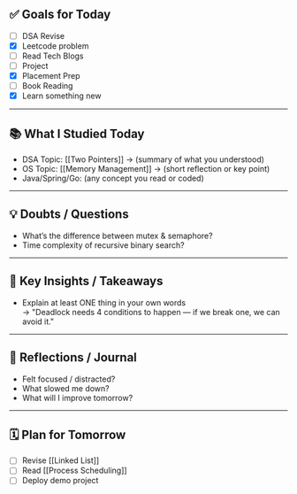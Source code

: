 ## ✅ Goals for Today 
- [ ] DSA Revise 
- [x] Leetcode problem
- [ ] Read Tech Blogs 
- [ ] Project
- [x] Placement Prep
- [ ] Book Reading
- [x] Learn something new

---

## 📚 What I Studied Today
- DSA Topic: [[Two Pointers]] → (summary of what you understood)
- OS Topic: [[Memory Management]] → (short reflection or key point)
- Java/Spring/Go: (any concept you read or coded)

---

## 💡 Doubts / Questions
- What’s the difference between mutex & semaphore?
- Time complexity of recursive binary search?

---

## 🧠 Key Insights / Takeaways
- Explain at least ONE thing in your own words  
  → "Deadlock needs 4 conditions to happen — if we break one, we can avoid it."

---
## 💬 Reflections / Journal
- Felt focused / distracted?
- What slowed me down?
- What will I improve tomorrow?
---
## 🗓️ Plan for Tomorrow
- [ ] Revise [[Linked List]]
- [ ] Read [[Process Scheduling]]
- [ ] Deploy demo project
